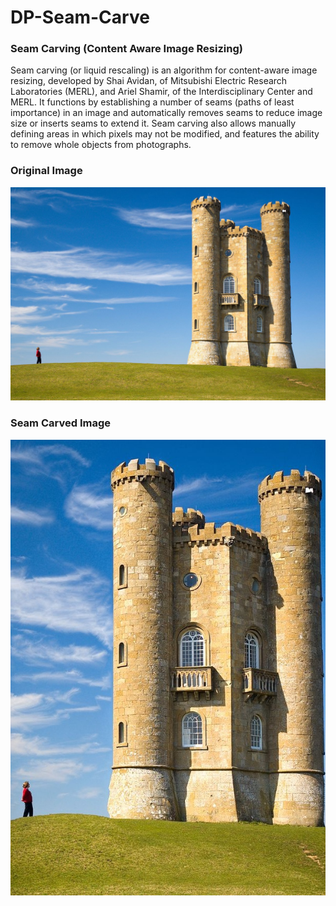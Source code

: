 # DP-Seam-Carve
### Seam Carving (Content Aware Image Resizing)
Seam carving (or liquid rescaling) is an algorithm for content-aware image resizing, developed by Shai Avidan, of Mitsubishi Electric Research Laboratories (MERL), and Ariel Shamir, of the Interdisciplinary Center and MERL. It functions by establishing a number of seams (paths of least importance) in an image and automatically removes seams to reduce image size or inserts seams to extend it. Seam carving also allows manually defining areas in which pixels may not be modified, and features the ability to remove whole objects from photographs.

### Original Image
![Original Image](images/seam_carving.jpg)
### Seam Carved Image
![Seam Carved Image](images/seeam.jpg)
